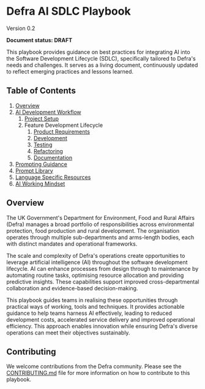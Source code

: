 # Defra AI SDLC Playbook
Version 0.2

**Document status: DRAFT**

This playbook provides guidance on best practices for integrating AI into the Software Development Lifecycle (SDLC), specifically tailored to Defra's needs and challenges. It serves as a living document, continuously updated to reflect emerging practices and lessons learned.

## Table of Contents
1. [Overview](#overview)
2. [AI Development Workflow](workflow/README.md)
	1. [Project Setup](workflow/workflow-project-setup.md)
	2. Feature Development Lifecycle
		1. [Product Requirements](workflow/workflow-product-requirements.md)
		2. [Development](workflow/workflow-development.md)
		3. [Testing](workflow/workflow-testing.md)
		4. [Refactoring](workflow/workflow-refactoring.md)
		5. [Documentation](workflow/workflow-documentation.md)
3. [Prompting Guidance](prompt-library/prompting-guidance.md)
4. [Prompt Library](prompt-library/README.md)
5. [Language Specific Resources](language-specific/README.md)
6. [AI Working Mindset](general/ai-working-mindset.md)

## Overview

The UK Government's Department for Environment, Food and Rural Affairs (Defra) manages a broad portfolio of responsibilities across environmental protection, food production and rural development. The organisation operates through multiple sub-departments and arms-length bodies, each with distinct mandates and operational frameworks.

The scale and complexity of Defra's operations create opportunities to leverage artificial intelligence (AI) throughout the software development lifecycle. AI can enhance processes from design through to maintenance by automating routine tasks, optimising resource allocation and providing predictive insights. These capabilities support improved cross-departmental collaboration and evidence-based decision-making.

This playbook guides teams in realising these opportunities through practical ways of working, tools and techniques. It provides actionable guidance to help teams harness AI effectively, leading to reduced development costs, accelerated service delivery and improved operational efficiency. This approach enables innovation while ensuring Defra's diverse operations can meet their objectives sustainably.

## Contributing

We welcome contributions from the Defra community. Please see the [CONTRIBUTING.md](CONTRIBUTING.md) file for more information on how to contribute to this playbook.
